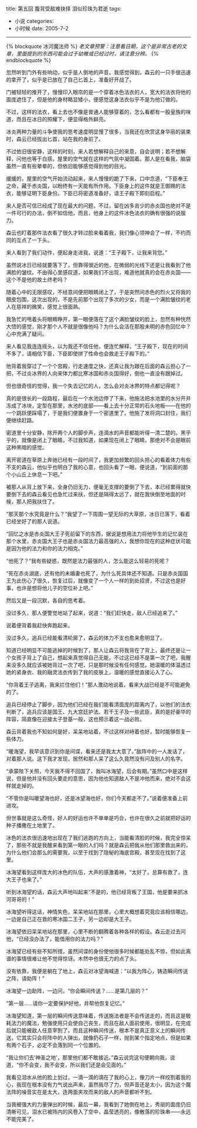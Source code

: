 title: 第五回 腹背受敌难抉择 泪似珍珠为君逝
tags:
- 小说
categories:
- 小时候
date: 2005-7-2
---

{% blockquote 冰河魔法师 %}
*老文章预警：注意看日期，这个是非常古老的文章，里面提到的东西可能会过于幼稚或已经过时，请注意分辨。*
{% endblockquote %}

忽然听到门外有些响动，似乎是人倒地的声音。我感觉得到，森云的一只手很迅速的拿开了，似乎是已放在了自己匕首上，准备好开战了。


门被轻轻的推开了，慢慢印入眼帘的是一个穿着冰色法衣的人，宽大的法衣将他的面庞遮住了，但是他的身材略显矮小，便感觉这身法衣似乎不是为他订做的。


不过，这样的法衣，看上去也不像是普通人能够穿着的，怎么看都有一股皇族的味道，而且在冰日的照耀下，便显得格外鲜亮。


冰炎两种力量的斗争使我的思考速度明显慢了很多，当我还在欣赏这身华丽的装束时，森云已经拔出匕首，站在我的身前了。


不过依旧很安静，这样的时刻，来人若想解释自己的来意，自会说明；若不想解释，问他也等于白搭。屋里的空气就在这样的气氛中凝固着。那人是在看我，脑袋虽然一直有些晕晕的，但依旧能够感觉得到他的目光。

缓缓的，屋里的空气开始流动起来，来人慢慢的跪了下来，口中念道，“下臣奉王之命，藏于赤炎国，以盼终有一天能有所作用。下臣身上的这件就是王御赐的法衣，能够证明下臣身份。下臣已将密道准备好，请王子殿下即刻启程。”

来人是否可信已经成了现在最大的问题，不过，留在凶多吉少的赤炎国也绝对不是一件可行的办法，倒不如信他，而且，他身上的这件冰色法衣的确有很强的说服力。

森云也盯着那件法衣看了很久才转过脸来看着我，我们像心领神会了一样，不约而同的互点了一下头。


来人看到了我们动作，便起身走进我，说道：“王子殿下，让我来背您。”

虽然说冰日已经就要落下了，但靠得很近的他，在微弱的光线下还是让我看到了他满脸的皱纹。不由得心里感叹道，如果我们不出现，难道他就真的会在赤炎国——这个不是他的故土终老吗？

随着心中的无限感叹，不经意间便把眼睛闭上了，于是突然间赤色的烈火又将我的眼皮包围，这次出现的，不是先前那个出现了多次的少女，而是一个满脸皱纹的老人在慈祥的微笑，感觉上很面熟。

我急忙的甩着头将眼睛睁开，第一眼便落在了这个满脸皱纹的脸上，忽然有种恍然大悟的感觉，刚才那个人不就是很像他吗？为什么会活在那股未明的赤色回忆中？心中充满了疑问。

来人看见我连连摇头，以为我还不信任他，便连忙解释，“王子殿下，现在的时间不多了，请相信下臣，下臣即使拼了性命也会救走王子殿下的。”


他背着我穿过了一个个宫殿，行走速度之快，还真让我为跟在后面的森云担心了一把，不过炎冰界的人向来体力都比寒冰国和赤炎国得好，倒也一直没有跟掉过。


但也很奇怪的觉得，我一个失去记忆的人，怎么会对炎冰界的特点都记得呢？

真的是很长的一段路程，最后在一个水池边停了下来，他施法把水池里的水分开并冻成了冰块，定型在那里，水池的底部——看上去十分正常的石头地板——在他的一个跳跃便踩塌了，于是我们便置身于一个密道里了。他施了发将洞口封住，我们便继续赶路。


密道里十分安静，除开两个人的脚步声，连滴水的声音都能听得一清二楚的。黑乎乎的，就像是闭上了眼睛，不过我知道，如果现在闭上了眼睛，那绝对不会是眼前这种黑暗的感觉。

离开密道在草原上奔驰已经有一段时间了，我更加频繁的回头担心的看着体力有些不支的森云，他似乎也明白了我的心意，也回头看了一眼，便说道，“到前面的那个小山丘上休息一下吧。”

被那人从背上放下来，全身仍旧无力，便毫无支撑的要倒了下去，本已经累得就快要倒下去的森云看见也急忙过来扶，但还是隔得太远了，就在我快倒至地面的时候，那人把我扶住了。

“那天那个水究竟是什么？”我望了一下周围一望无际的大草原，冰日已落下，看着已经坐好了的那人说道。


“回忆之水是赤炎国大王子死前留下的东西，据说是想用法力将他毕生的记忆装在那个水里，赤炎国大王子也是赤炎国法力最高强的人，我想你现在的这种症状可能是因为他的法力和你的法力相克。”

“他死了？”我有些疑惑，既然是法力最强的人，怎么能这么轻易的死呢？

“死在赤炎湖底，还有他的未婚妻也死了，为什么死具体还不知道。只是赤炎国国王为此伤心了很久，恢复过后，就像变了一个人一样的到处招贤，不过这也是好事，也许是想将他儿子的空位补上吧。”

然后又是一段沉默，各自的思考着。

没过多久，那人便警觉地站了起来，说道：“我们赶快走，敌人已经追来了。”

说着便背着我赶快奔跑起来。

没过多久，追兵已经能看清轮廓了，森云的体力不支也愈来愈明显了。

知道已经明显不可能逃掉的时候到了，那人让森云将我背在了背上，最终还是让一个女孩子背上了自己，想起来真觉得自己无能，不过这已经不是第一次了吧，我醒来没多久就应该被她背过一次了吧，只是那时候没有任何感觉。她温暖的体温透过她的紧身衣、我的融灵法衣传到了我的皮肤上，温暖的感觉直接沁入了心。


“你背着王子逃离，我来拦住他们！”那人激动地说着，看来大战已经是不可能避免的了。


追兵已经停止了脚步，因为他们已经在我们能看清面庞的距离内了，以他们的法衣判断了，追兵应该是国王、九大宫廷护法、若干王子及一些武臣，真的是好豪华的阵容，简直像在迎接太子登基一般，这也预示着这一战必败。

森云背着我也不知如何是好，呆呆地站着，不过这样对峙着也好，暂时能够恢复一些体力。


“暖海望，我早该意识到你是间谍，看来还是我太大意了。”敌阵中的一人发话了，对着那人说。这下我才发现，居然和那人呆了这么久竟然没有问及别人的名字。


“承蒙陛下关照，今天我不得不回国了，我叫冰海望，后会有期。”虽然口中是这样说，但是他并没有回头要走的意思，因为他也知道敌人不是冲他而来，绝对不会这样就走掉的。

“不管你是叫暖望海也好，还是冰望海也好，你们今天都走不了。”说着便准备上前进攻。


但世事就是这么奇怪，好人的好运也许不单单是巧合，也许在很久之前就把好运的种子播撒在土地里了。


冰色的法衣很迅速地出现在了我们逃跑的方向上，当能看清脸的时候，我完全惊呆了，那些不就是我醒来看到第一眼的人们吗？就是森云把我从他们那里救出来的，为什么他们会那么的需要我，以至于找到了隐秘的海底宫殿，甚至现在找到了这里。


冰海望看到这样庞大的冰色的队伍，大声的感激着神，“太好了，总算有救了，连大王子也来了。”


听到冰海望的话，森云大声地叫起来“不是的，他已经背叛了王国，他是要来抓冰河哥哥的！”


冰海望听得这话，神情失色，呆呆地站在那里，心里大概想着究竟应该相信哪边，一边是自己正在救的寒冰国二王子，另一边却是大王子。


冰海望依旧呆呆地站在那里，心里不断的翻腾着各种各样的假设。森云走过去问他，“已经没办法了，能借用你的法力吗？”


冰海望已经有些不知所措，虽然间谍的身份使他很多时候都能处乱不惊，但如此离谱的事情很难让他不觉得惊讶。木然中也很无力的点了头。


没有依靠，我便是躺在了地上，森云对冰望海喊道：“以我为阵心，铸造瞬间传送之阵，请助阵！”


冰海望一边助阵，一边问，“你会瞬间传送？……是第几层的？”

“第一层……请你一定要保护好他，并帮他恢复记忆。”

冰海望知道，第一层的瞬间传送意味着，传送施法者是不会传送走的，而且这是极耗法力的魔法，勉强使用只会使自己丧生，而且在敌人面前使用，很明显，在完成后就只能被敌人任意宰割了。而且这种瞬间传送，根本不是真正意义上的瞬间传送，它其实只会将阵中的人弹出，就像扔石子一样，抛到某个指定地点，但是如果有两个石子，必定不会落到同一个位置的。

“我让你们去‘神圣之地’，那里他们都不敢接近。”森云说完这句便朝向我，说道，“你不会变，我不会变，所以我们还是会见面的。”


我看见泪水从他的脸上划过，一滴一滴的滴在了我的心上，像刀片一样绞割着我的心，我现在根本没有力气说出声来，虽然我尽了力，但声音还是太小，因为这个魔法阵的噪音实在是太大，连两面夹攻而来的敌人的声音都听不到。

当我被强大的力量弹出的时候，最后一幕，我看到了她倒在地上，秀丽的面庞仍旧清晰可见，泪水已被阵内的风卷入了空中，晶莹透亮的，像散落的珍珠串——永远不能完美了。



